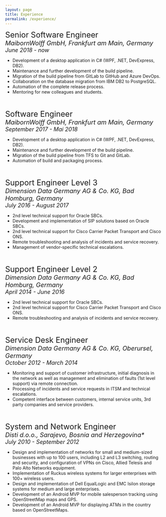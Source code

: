 ```yaml
---
layout: page
title: Experience
permalink: /experience/
---
```


<div style="font-size:25px">Senior Software Engineer</div>
<div style="font-size:20px"><i>MaibornWolff GmbH, Frankfurt am Main, Germany</i></div>
<div style="font-size:18px"><i>June 2018 - now</i></div>

- Development of a desktop application in C# (WPF, .NET, DevExpress, DB2).
- Maintenance and further development of the build pipeline.
- Migration of the build pipeline from GitLab to GitHub and Azure DevOps.
- Collaboration on the database migration from IBM DB2 to PostgreSQL.
- Automation of the complete release process.
- Mentoring for new colleagues and students.
<br>
<br>

<div style="font-size:25px">Software Engineer</div>
<div style="font-size:20px"><i>MaibornWolff GmbH, Frankfurt am Main, Germany</i></div>
<div style="font-size:18px"><i>September 2017 - Mai 2018</i></div>

- Development of a desktop application in C# (WPF, .NET, DevExpress, DB2).
- Maintenance and further development of the build pipeline. 
- Migration of the build pipeline from TFS to Git and GitLab.
- Automation of build and packaging process.
<br>
<br>

<div style="font-size:25px">Support Engineer Level 3</div>
<div style="font-size:20px"><i>Dimension Data Germany AG & Co. KG, Bad Homburg, Germany</i></div>
<div style="font-size:18px"><i>July 2016 - August 2017</i></div>

- 2nd level technical support for Oracle SBCs.
- Development and implementation of SIP solutions based on Oracle SBCs.
- 2nd level technical support for Cisco Carrier Packet Transport and Cisco ONS.
- Remote troubleshooting and analysis of incidents and service recovery.
- Management of vendor-specific technical escalations.
<br>
<br>

<div style="font-size:25px">Support Engineer Level 2</div>
<div style="font-size:20px"><i>Dimension Data Germany AG & Co. KG, Bad Homburg, Germany</i></div>
<div style="font-size:18px"><i>April 2014 - June 2016</i></div>

- 2nd level technical support for Oracle SBCs.
- 2nd level technical support for Cisco Carrier Packet Transport and Cisco ONS.
- Remote troubleshooting and analysis of incidents and service recovery.
<br>
<br>

<div style="font-size:25px">Service Desk Engineer</div>
<div style="font-size:20px"><i>Dimension Data Germany AG & Co. KG, Oberursel, Germany</i></div>
<div style="font-size:18px"><i>October 2012 - March 2014</i></div>

- Monitoring and support of customer infrastructure, initial diagnosis in the network as well as management and elimination of faults (1st level support) via remote connection.
- Processing of incidents and service requests in ITSM and technical escalations.
- Competent interface between customers, internal service units, 3rd party companies and service providers.
<br>
<br>

<div style="font-size:25px">System and Network Engineer</div>
<div style="font-size:20px"><i>Disti d.o.o., Sarajevo, Bosnia and Herzegovina*</i></div>
<div style="font-size:18px"><i>July 2010 - September 2012</i></div>

- Design and implementation of networks for small and medium-sized businesses with up to 100 users, including L2 and L3 switching, routing and security, and configuration of VPNs on Cisco, Allied Telesis and Palo Alto Networks equipment.
- Implementation of Ruckus wireless systems for larger enterprises with 100+ wireless users.
- Design and implementation of Dell EqualLogic and EMC Isilon storage systems for medium and large enterprises.
- Development of an Android MVP for mobile salesperson tracking using OpenStreetMap maps and GPS.
- Development of an Android MVP for displaying ATMs in the country based on OpenStreetMaps.

